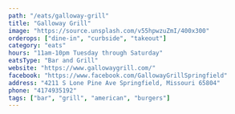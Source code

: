 ```yaml
---
path: "/eats/galloway-grill"
title: "Galloway Grill"
image: "https://source.unsplash.com/v55hpwzuZmI/400x300"
orderops: ["dine-in", "curbside", "takeout"]
category: "eats"
hours: "11am-10pm Tuesday through Saturday"
eatsType: "Bar and Grill"
website: "https://www.gallowaygrill.com/"
facebook: "https://www.facebook.com/GallowayGrillSpringfield"
address: "4211 S Lone Pine Ave Springfield, Missouri 65804"
phone: "4174935192"
tags: ["bar", "grill", "american", "burgers"]
---
```

